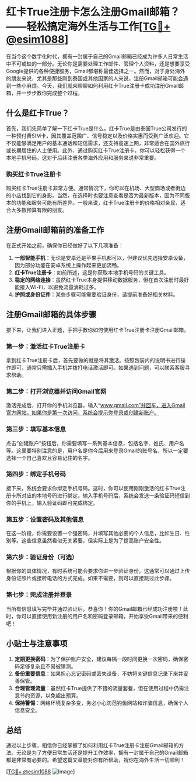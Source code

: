 # 红卡True注册卡怎么注册Gmail邮箱？——轻松搞定海外生活与工作[[TG💪+ @esim1088](https://t.me/s/esim1088)]

在当今这个数字化时代，拥有一封属于自己的Gmail邮箱已经成为许多人日常生活中不可或缺的一部分。无论你是需要处理工作邮件、管理个人资料，还是想要享受Google提供的各种便捷服务，Gmail都堪称最佳选择之一。然而，对于身处海外的朋友来说，尤其是那些刚到泰国或其他国家的人来说，注册Gmail邮箱可能会遇到一些小麻烦。今天，我们就来聊聊如何利用红卡True注册卡成功注册Gmail邮箱，并一步步教你完成整个过程。

## 什么是红卡True？

首先，我们先简单了解一下红卡True是什么。红卡True是由泰国True公司发行的一种预付费SIM卡，因其覆盖范围广、信号稳定以及价格实惠而受到广泛欢迎。它不仅能够满足用户的基本通话和短信需求，还支持高速上网，非常适合在国外旅行或长期居住的人士使用。此外，通过购买红卡True注册卡，你可以轻松获得一个本地手机号码，这对于后续注册各类海外应用和服务来说非常重要。

### 购买红卡True注册卡

购买红卡True注册卡非常方便。通常情况下，你可以在机场、大型商场或者街边的小店找到它的身影。当然，在选择时也要注意查看是否为最新版本，因为不同版本的功能和服务可能有所差异。一般来说，红卡True注册卡的价格相对亲民，适合大多数预算有限的朋友。

## 注册Gmail邮箱前的准备工作

在正式开始之前，确保你已经做好了以下几项准备：

1. **一部智能手机**：无论是安卓还是苹果手机都可以，但建议优先选择安卓设备，因为部分功能在安卓系统上操作起来更加流畅。
2. **红卡True注册卡**：如前所述，这是你获取本地手机号码的关键工具。
3. **稳定的网络连接**：虽然红卡True本身提供移动数据服务，但在首次注册时最好能接入Wi-Fi，以避免流量消耗过多。
4. **护照或身份证件**：某些步骤可能需要验证身份，请提前准备好相关材料。

## 注册Gmail邮箱的具体步骤

接下来，让我们进入正题，手把手教你如何使用红卡True注册卡注册Gmail邮箱。

### 第一步：激活红卡True注册卡

拿到红卡True注册卡后，首先要做的就是将其激活。按照包装内的说明书进行操作即可，通常只需插入手机并拨打电话激活即可。如果遇到问题，可以联系客服寻求帮助。

### 第二步：打开浏览器并访问Gmail官网

激活完成后，打开你的手机浏览器，输入“www.gmail.com”并回车，进入Gmail官方网站。如果你是第一次访问，系统会提示你登录或创建新账户。

### 第三步：填写基本信息

点击“创建账户”按钮后，你需要填写一系列基本信息，包括名字、姓氏、用户名等。这里要特别注意的是，用户名是你今后用来登录Gmail的账号名，所以一定要选择一个自己喜欢且容易记住的名字。

### 第四步：绑定手机号码

接下来，系统会要求你绑定手机号码。这时，你可以使用刚刚激活的红卡True注册卡所对应的本地号码进行绑定。输入手机号码后，系统会发送一条验证码短信到你的手机上，输入验证码即可完成绑定。

### 第五步：设置密码及其他信息

在这一阶段，你需要设置一个强密码，并填写其他必要的个人信息，比如生日、性别等。这些信息虽然看似无关紧要，但实际上是为了提高账户安全性。

### 第六步：验证身份（可选）

根据你的具体情况，有时系统可能会要求你进一步验证身份。这通常可以通过上传身份证照片或接听电话的方式完成。如果不需要，则可以直接跳过此步骤。

### 第七步：完成注册并登录

当所有信息填写完毕并通过验证后，恭喜你！你的Gmail邮箱已经成功注册啦！此时，你可以直接使用新注册的用户名和密码登录邮箱，开始享受Gmail带来的便利吧！

## 小贴士与注意事项

1. **定期更换密码**：为了保护账户安全，建议每隔一段时间更换一次密码，确保密码足够复杂且不易被猜测。
2. **备份重要信息**：如果担心忘记密码或丢失设备，不妨将关键信息记录下来并妥善保管。
3. **合理管理流量**：虽然红卡True提供了不错的流量套餐，但在使用过程中仍需注意节约资源，以免超出预算。
4. **保持警惕**：网络环境复杂多变，务必小心防范钓鱼网站和诈骗信息，确保个人信息安全。

## 总结

通过以上步骤，相信你已经掌握了如何利用红卡True注册卡注册Gmail邮箱的方法。无论是为了方便日常生活还是提升工作效率，拥有一封属于自己的Gmail邮箱都是非常有必要的。希望这篇文章能对你有所帮助，祝你在海外生活一切顺利！

[[TG💪+ @esim1088](https://t.me/s/esim1088) ![Image](https://i.postimg.cc/4NQfJmqS/Snipaste-2025-05-13-00-14-12.png)]